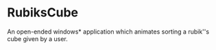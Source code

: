 # RubiksCube
An open-ended windows* application which animates sorting a rubik''s cube given by a user.
